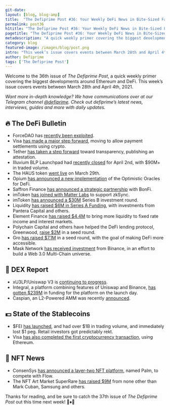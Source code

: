 ```yaml
---
git-date:
layout: [blog, blog-amp]
title:  "The Defiprime Post #36: Your Weekly DeFi News in Bite-Sized Fashion"
permalink: post36
h1title: "The Defiprime Post #36: Your Weekly DeFi News in Bite-Sized Fashion"
pagetitle: "The Defiprime Post #36: Your Weekly DeFi News in Bite-Sized Fashion"
metadescription: "A quick weekly primer covering the biggest developments around Ethereum and DeFi. This week’s issue covers events between March 28th and April 4th, 2021"
category: blog
featured-image: /images/blog/post.png
intro: "This week’s issue covers events between March 28th and April 4th, 2021"
author: Defiprime
tags: ['The Defiprime Post']
---
```


Welcome to the 36th issue of _The Defiprime Post_, a quick weekly primer covering the biggest developments around Ethereum and DeFi. This week’s issue covers events between March 28th and April 4th, 2021.

_Want more in-depth knowledge? We have communications over at our Telegram channel [@defiprime](https://t.me/defiprime). Check out defiprime’s latest news, interviews, guides and more with daily updates._


## 🔥 The DeFi Bulletin

*   ForceDAO has [recently been exploited](https://twitter.com/FrankResearcher/status/1378633815111954432).
*   Visa [has made a major step forward](https://www.reuters.com/article/idUSB8N27V00M), moving to allow payment settlements using crypto.
*   Tether [has taken a step forward](https://www.coindesk.com/tether-first-attestation) toward transparency, publishing an attestation.
*   Illuvium BLP Launchpad had [recently closed](https://illuvium.medium.com/21-blp-launchpad-closes-breaking-a-record-on-balancer-largest-pool-by-volume-ever-90m-18ecc2d9cf99) for April 2nd, with $90M+ in traded volume.
*   The HAUS token [went live](https://medium.com/daohaus-club/haus-goes-live-707098e777) on March 29th.
*   Opium [has announced a new implementation](https://medium.com/opium-network/optimistic-off-chain-oracles-for-defi-79dbb51969bc) of the Optimistic Oracles for DeFi.
*   Saffron Finance [has announced a strategic partnership](https://medium.com/saffron-finance/saffron-finance-announces-strategic-partnership-with-bonfi-e5f48c72a028) with BonFi.
*   imToken [has joined with Matter Labs](https://medium.com/imtoken/imtoken-and-matter-labs-join-forces-to-support-zksync-5554e931db48) to support zkSync.
*   imToken [has announced a $30M](https://medium.com/imtoken/imtoken-announces-us-30-million-series-b-investment-e7091f13258d) Series B investment round.
*   Liquidity [has raised $6M in Series A Funding](https://medium.com/liquity/liquity-raises-6m-in-series-a-funding-cc9296513a7a?s=09), with investments from Pantera Capital and others.
*   Element Finance [has raised $4.4M](https://medium.com/element-finance/element-finance-raises-4-4m-to-bring-liquidity-to-fixed-rate-income-and-interest-markets-fea72f4ef726) to bring more liquidity to fixed rate income and interest markets.
*   Polychain Capital and others have helped the DeFi lending protocol, Greenwood, [raise $2M](https://www.theblockcrypto.com/linked/100312/polychain-defi-greenwood-2-million-seed) in a seed round.
*   Gro [has raised $7.1M](https://groprotocol.medium.com/gro-raises-7-1m-seed-to-make-defi-more-accessible-89e379614d06) in a seed round, with the goal of making DeFi more accessible.
*   Mask Network [has received investment](https://masknetwork.medium.com/mask-network-has-received-the-strategic-investment-from-binance-building-a-web-3-0-661190311753) from Binance, in an effort to build a Web 3.0 Multi-Chain universe.

## 💱 DEX Report

*   xU3LP/Uniswap V3 is [continuing to progress](https://medium.com/xtoken/announcing-xu3lp-fungible-convenient-liquidity-provision-for-uniswap-v3-1bbd49ec855c).
*   Integral, a platform combining features of Uniswap and Binance, [has gotten $239M](https://www.coindesk.com/continuous-vampire-attack-the-amm-wars-are-getting-interesting-with-integral) in funding for the platform on the launch day.
*   Caspian, an L2-Powered AMM was recently [announced](https://starkware.medium.com/caspian-an-l2-powered-amm-f20e93b5421). 

## 💵 State of the Stablecoins

*   $FEI [has launched](https://dex.guru/token/0x956f47f50a910163d8bf957cf5846d573e7f87ca-eth), and had over $1B in trading volume, and immediately lost $1 peg. Retail investors got predictably rekt.
*   Visa [has also completed the first cryptocurrency transaction](https://decrypt.co/63170/visa-completes-first-cryptocurrency-transaction-on-ethereum), using Ethereum.

## 💎 NFT News

*   ConsenSys [has announced a layer-two NFT platform](https://cointelegraph.com/news/consensys-announces-layer-two-nft-platform-palm-to-compete-with-flow), named Palm, to compete with Flow.
*   The NFT Art Market SuperRare [has raised $9M](https://decrypt.co/63295/nft-marketplace-superrare-9m-funding-mark-cuban) from none other than Mark Cuban, Samsung and others.

Thanks for reading, and be sure to catch the 37th issue of _The Defiprime Post_ out this time next week! 👋♦️👋